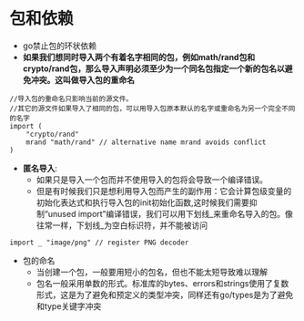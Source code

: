 # 包和依赖

- go禁止包的环状依赖
- **如果我们想同时导入两个有着名字相同的包，例如math/rand包和crypto/rand包，那么导入声明必须至少为一个同名包指定一个新的包名以避免冲突。这叫做导入包的重命名**

```golang
//导入包的重命名只影响当前的源文件。
//其它的源文件如果导入了相同的包，可以用导入包原本默认的名字或重命名为另一个完全不同的名字
import (
    "crypto/rand"
    mrand "math/rand" // alternative name mrand avoids conflict
)
```

- **匿名导入**:
    - 如果只是导入一个包而并不使用导入的包将会导致一个编译错误。
    - 但是有时候我们只是想利用导入包而产生的副作用：它会计算包级变量的初始化表达式和执行导入包的init初始化函数,这时候我们需要抑制“unused import”编译错误，我们可以用下划线_来重命名导入的包。像往常一样，下划线_为空白标识符，并不能被访问

```golang
import _ "image/png" // register PNG decoder
```

- 包的命名
    - 当创建一个包，一般要用短小的包名，但也不能太短导致难以理解
    - 包名一般采用单数的形式。标准库的bytes、errors和strings使用了复数形式，这是为了避免和预定义的类型冲突，同样还有go/types是为了避免和type关键字冲突
